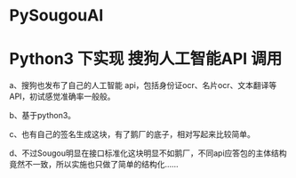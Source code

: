 # PySougouAI
Python3 下实现 搜狗人工智能API 调用
======================================

a、搜狗也发布了自己的人工智能 api，包括身份证ocr、名片ocr、文本翻译等API，初试感觉准确率一般般。

b、基于python3。

c、也有自己的签名生成这块，有了鹅厂的底子，相对写起来比较简单。


d、不过Sougou明显在接口标准化这块明显不如鹅厂，不同api应答包的主体结构竟然不一致，所以实施也只做了简单的结构化……